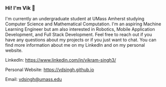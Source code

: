 ### Hi! I'm Vik 👋

I'm currently an undergraduate student at UMass Amherst studying Computer Science and Mathematical Computation. I'm an aspiring Machine Learning Engineer but am also interested in Robotics, Mobile Application Development, and Full Stack Development. Feel free to reach out if you have any questions about my projects or if you just want to chat. You can find more information about me on my LinkedIn and on my personal website.

LinkedIn: https://www.linkedin.com/in/vikram-singh3/

Personal Website: https://vdsingh.github.io

Email: vdsingh@umass.edu
